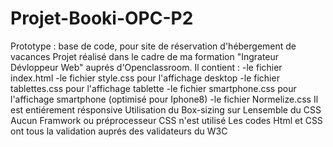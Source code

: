 # Projet-Booki-OPC-P2
Prototype : base de code, pour site de réservation d'hébergement de vacances
Projet réalisé dans le cadre de ma formation "Ingrateur Dévloppeur Web" auprés d'Openclassroom.
Il contient : 
-le fichier index.html 
-le fichier style.css pour l'affichage desktop
-le fichier tablettes.css pour l'affichage tablette
-le fichier smartphone.css pour l'affichage smartphone (optimisé pour Iphone8)
-le fichier Normelize.css
Il est entiérement résponsive
Utilisation du Box-sizing sur Lensemble du CSS
Aucun Framwork ou préprocesseur CSS n'est utilisé
Les codes Html et CSS ont tous la validation auprés des validateurs du W3C
